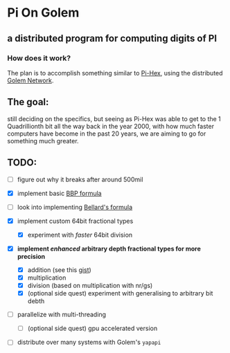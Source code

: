 # Pi On Golem
## a distributed program for computing digits of PI

### How does it work?
The plan is to accomplish something similar to [Pi-Hex](https://en.wikipedia.org/wiki/PiHex), using the distributed [Golem Network](https://golem.network).

## The goal:
still deciding on the specifics, but seeing as Pi-Hex was able to get to the 1 Quadrillionth bit all the way back in the year 2000, with how much faster computers have become in the past 20 years, we are aiming to go for something much greater.


## TODO:
 - [ ] figure out why it breaks after around 500mil
 - [x] implement basic [BBP formula](https://en.wikipedia.org/wiki/Bailey%E2%80%93Borwein%E2%80%93Plouffe_formula)
 - [ ] look into implementing [Bellard's formula](https://en.wikipedia.org/wiki/Bellard%27s_formula)
 - [x] implement custom 64bit fractional types
    - [x] experiment with *faster* 64bit division
 - [x] **implement *enhanced* arbitrary depth fractional types for more precision**
    - [x] addition (see this [gist](https://gist.github.com/jedbrooke/5b3fbfe9a458e8d7d4272391b4d71597))
    - [x] multiplication
    - [x] division (based on multiplication with nr/gs)
    - [x] (optional side quest) experiment with generalising to arbitrary bit debth
 - [ ] parallelize with multi-threading
   - [ ] (optional side quest) gpu accelerated version
 - [ ] distribute over many systems with Golem's `yapapi`



